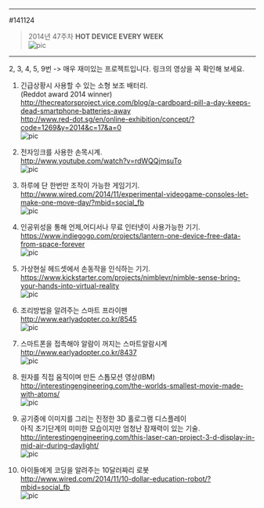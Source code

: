         
---           
#141124           
> 2014년 47주차 **HOT DEVICE EVERY WEEK**           
![pic](../image/MAIN.png)           
                                      
---          
  
  
  
2, 3, 4, 5, 9번 -> 매우 재미있는 프로젝트입니다. 링크의 영상을 꼭 확인해 보세요.  
  
1. 긴급상황시 사용할 수 있는 소형 보조 배터리.   
(Reddot award 2014 winner)  
http://thecreatorsproject.vice.com/blog/a-cardboard-pill-a-day-keeps-dead-smartphone-batteries-away  
http://www.red-dot.sg/en/online-exhibition/concept/?code=1269&y=2014&c=17&a=0  
![pic](../image/141124/1.jpg)  
  
2. 전자잉크를 사용한 손목시계.  
http://www.youtube.com/watch?v=rdWQQjmsuTo  
![pic](../image/141124/2.jpg)  
  
3. 하루에 단 한번만 조작이 가능한 게임기기.  
http://www.wired.com/2014/11/experimental-videogame-consoles-let-make-one-move-day/?mbid=social_fb  
![pic](../image/141124/3.jpg)  
  
4. 인공위성을 통해 언제,어디서나 무료 인터넷이 사용가능한 기기.  
https://www.indiegogo.com/projects/lantern-one-device-free-data-from-space-forever  
![pic](../image/141124/4.jpg)  
  
5. 가상현실 헤드셋에서 손동작을 인식하는 기기.  
https://www.kickstarter.com/projects/nimblevr/nimble-sense-bring-your-hands-into-virtual-reality  
![pic](../image/141124/5.PNG)  
  
6. 조리방법을 알려주는 스마트 프라이팬  
http://www.earlyadopter.co.kr/8545  
![pic](../image/141124/6.png)  
  
7. 스마트폰을 접촉해야 알람이 꺼지는 스마트알람시계   
http://www.earlyadopter.co.kr/8437  
![pic](../image/141124/7.jpeg)  
  
  
8. 원자를 직접 움직이며 만든 스톱모션 영상(IBM)  
http://interestingengineering.com/the-worlds-smallest-movie-made-with-atoms/  
![pic](../image/141124/8.jpg)  
  
9. 공기중에 이미지를 그리는 진정한 3D 홀로그램 디스플레이  
아직 초기단계의 미미한 모습이지만 엄청난 잠재력이 있는 기술.  
http://interestingengineering.com/this-laser-can-project-3-d-display-in-mid-air-during-daylight/  
![pic](../image/141124/9.jpg)  
  
10. 아이들에게 코딩을 알려주는 10달러짜리 로봇   
http://www.wired.com/2014/11/10-dollar-education-robot/?mbid=social_fb  
![pic](../image/141124/10.jpg)  
  
  
